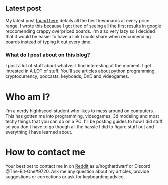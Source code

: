 ## Latest post

My latest post [found here](https://h9839.github.io/test/kb) details all the best keyboards at every price range. I wrote this because I got tired of seeing all the first results in google reccomending crappy overpriced boards. I'm also very lazy so I decided that it would be easier to have a link I could share when reccomending boards instead of typing it out every time. 


### What do I post about on this blog?

I post a lot of stuff about whatver I find interesting at the moment. I get intrested in A LOT of stuff. You'll see articles about python programming, cryptocurrency, podcasts, keyboads, DnD and videogames. 

# Who am I?

I'm a nerdy highhscool student who likes to mess around on computers. This has gotten me into programming, videogames, 3d modeling and most techy things that you can do on a PC. I'll be posting guides to how I did stuff so you don't have to go though all the hassle I did to figure stuff out and everything I have learned about.

# How to contact me

Your best bet to contact me in on [Reddit](https://www.reddit.com/user/hogthardwarf) as u/hogthardwarf or Discord @The-Bit-One#9720. Ask me any question about my articles, provide suggestions or corrections or ask for keyboarding advice.
